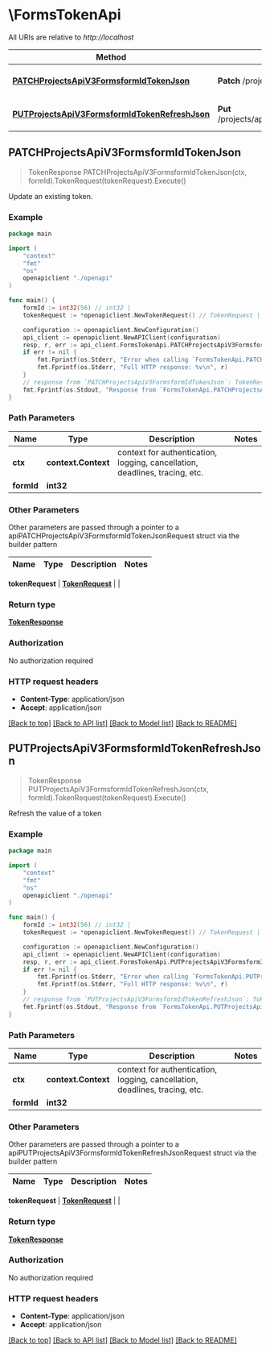 # \FormsTokenApi

All URIs are relative to *http://localhost*

Method | HTTP request | Description
------------- | ------------- | -------------
[**PATCHProjectsApiV3FormsformIdTokenJson**](FormsTokenApi.md#PATCHProjectsApiV3FormsformIdTokenJson) | **Patch** /projects/api/v3/forms/{formId}/token.json | Update an existing token.
[**PUTProjectsApiV3FormsformIdTokenRefreshJson**](FormsTokenApi.md#PUTProjectsApiV3FormsformIdTokenRefreshJson) | **Put** /projects/api/v3/forms/{formId}/token/refresh.json | Refresh the value of a token



## PATCHProjectsApiV3FormsformIdTokenJson

> TokenResponse PATCHProjectsApiV3FormsformIdTokenJson(ctx, formId).TokenRequest(tokenRequest).Execute()

Update an existing token.



### Example

```go
package main

import (
    "context"
    "fmt"
    "os"
    openapiclient "./openapi"
)

func main() {
    formId := int32(56) // int32 | 
    tokenRequest := *openapiclient.NewTokenRequest() // TokenRequest | 

    configuration := openapiclient.NewConfiguration()
    api_client := openapiclient.NewAPIClient(configuration)
    resp, r, err := api_client.FormsTokenApi.PATCHProjectsApiV3FormsformIdTokenJson(context.Background(), formId).TokenRequest(tokenRequest).Execute()
    if err != nil {
        fmt.Fprintf(os.Stderr, "Error when calling `FormsTokenApi.PATCHProjectsApiV3FormsformIdTokenJson``: %v\n", err)
        fmt.Fprintf(os.Stderr, "Full HTTP response: %v\n", r)
    }
    // response from `PATCHProjectsApiV3FormsformIdTokenJson`: TokenResponse
    fmt.Fprintf(os.Stdout, "Response from `FormsTokenApi.PATCHProjectsApiV3FormsformIdTokenJson`: %v\n", resp)
}
```

### Path Parameters


Name | Type | Description  | Notes
------------- | ------------- | ------------- | -------------
**ctx** | **context.Context** | context for authentication, logging, cancellation, deadlines, tracing, etc.
**formId** | **int32** |  | 

### Other Parameters

Other parameters are passed through a pointer to a apiPATCHProjectsApiV3FormsformIdTokenJsonRequest struct via the builder pattern


Name | Type | Description  | Notes
------------- | ------------- | ------------- | -------------

 **tokenRequest** | [**TokenRequest**](TokenRequest.md) |  | 

### Return type

[**TokenResponse**](TokenResponse.md)

### Authorization

No authorization required

### HTTP request headers

- **Content-Type**: application/json
- **Accept**: application/json

[[Back to top]](#) [[Back to API list]](../README.md#documentation-for-api-endpoints)
[[Back to Model list]](../README.md#documentation-for-models)
[[Back to README]](../README.md)


## PUTProjectsApiV3FormsformIdTokenRefreshJson

> TokenResponse PUTProjectsApiV3FormsformIdTokenRefreshJson(ctx, formId).TokenRequest(tokenRequest).Execute()

Refresh the value of a token



### Example

```go
package main

import (
    "context"
    "fmt"
    "os"
    openapiclient "./openapi"
)

func main() {
    formId := int32(56) // int32 | 
    tokenRequest := *openapiclient.NewTokenRequest() // TokenRequest | 

    configuration := openapiclient.NewConfiguration()
    api_client := openapiclient.NewAPIClient(configuration)
    resp, r, err := api_client.FormsTokenApi.PUTProjectsApiV3FormsformIdTokenRefreshJson(context.Background(), formId).TokenRequest(tokenRequest).Execute()
    if err != nil {
        fmt.Fprintf(os.Stderr, "Error when calling `FormsTokenApi.PUTProjectsApiV3FormsformIdTokenRefreshJson``: %v\n", err)
        fmt.Fprintf(os.Stderr, "Full HTTP response: %v\n", r)
    }
    // response from `PUTProjectsApiV3FormsformIdTokenRefreshJson`: TokenResponse
    fmt.Fprintf(os.Stdout, "Response from `FormsTokenApi.PUTProjectsApiV3FormsformIdTokenRefreshJson`: %v\n", resp)
}
```

### Path Parameters


Name | Type | Description  | Notes
------------- | ------------- | ------------- | -------------
**ctx** | **context.Context** | context for authentication, logging, cancellation, deadlines, tracing, etc.
**formId** | **int32** |  | 

### Other Parameters

Other parameters are passed through a pointer to a apiPUTProjectsApiV3FormsformIdTokenRefreshJsonRequest struct via the builder pattern


Name | Type | Description  | Notes
------------- | ------------- | ------------- | -------------

 **tokenRequest** | [**TokenRequest**](TokenRequest.md) |  | 

### Return type

[**TokenResponse**](TokenResponse.md)

### Authorization

No authorization required

### HTTP request headers

- **Content-Type**: application/json
- **Accept**: application/json

[[Back to top]](#) [[Back to API list]](../README.md#documentation-for-api-endpoints)
[[Back to Model list]](../README.md#documentation-for-models)
[[Back to README]](../README.md)

